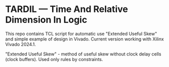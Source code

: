 ﻿
# TARDIL — Time And Relative Dimension In Logic

This repo contains TCL script for automatic use "Extended Useful Skew" and simple example of design in Vivado.
Current version working with Xilinx Vivado 2024.1.

"Extended Useful Skew" - method of useful skew without clock delay cells (clock buffers). Used only rules by constraints.

